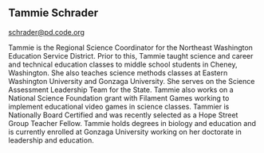 ## Tammie Schrader

[schrader@pd.code.org](mailto:schrader@pd.code.org)

Tammie is the Regional Science Coordinator for the Northeast Washington Education Service District. Prior to this, Tammie taught science and career and technical education classes to middle school students in Cheney, Washington. She also teaches science methods classes at Eastern Washington University and Gonzaga University. She serves on the Science Assessment Leadership Team for the State. Tammie also works on a National Science Foundation grant with Filament Games working to implement educational video games in science classes. Tammier is Nationally Board Certified and was recently selected as a Hope Street Group Teacher Fellow. Tammie holds degrees in biology and education and is currently enrolled at Gonzaga University working on her doctorate in leadership and education.

